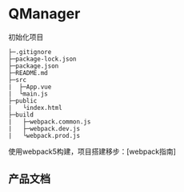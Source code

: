 # QManager

初始化项目

```
├─.gitignore
├─package-lock.json
├─package.json
├─README.md
├─src
|  ├─App.vue
|  └main.js
├─public
|   └index.html
├─build
|   ├─webpack.common.js
|   ├─webpack.dev.js
|   └webpack.prod.js
```

使用webpack5构建，项目搭建移步：[webpack指南]











## 产品文档
